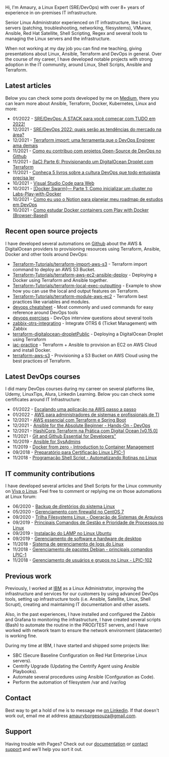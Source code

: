Hi, I'm Amaury, a Linux Expert (SRE/DevOps) with over 8+ years of experience in on-premises IT infrastructure. 

Senior Linux Administrator experienced on IT infrastructure, like Linux servers (patching, troubleshooting, networking, filesystems), VMware, Ansible, Red Hat Satellite, Shell Scripting, Regex and several tools to managing the Linux servers and the infrastructure. 

When not working at my day job you can find me teaching, giving presentations about Linux, Ansible, Terraform and DevOps in general. Over the course of my career, I have developed notable projects with strong adoption in the IT community, around Linux, Shell Scripts, Ansible and Terraform.


## Latest articles

Below you can check some posts developed by me on [Medium](https://amauryborgesouza.medium.com/), there you can learn more about Ansible, Terraform, Docker, Kubernetes, Linux and more:

- 01/2022 - [SRE/DevOps: A STACK para você começar com TUDO em 2022!](https://amauryborgesouza.medium.com/sre-devops-a-stack-para-voc%C3%AA-come%C3%A7ar-com-tudo-em-2022-a85424287344)
- 12/2021 - [SRE/DevOps 2022: quais serão as tendências do mercado na área?](https://amauryborgesouza.medium.com/sre-devops-2022-quais-ser%C3%A3o-as-tend%C3%AAncias-do-mercado-na-%C3%A1rea-b184b1b55a0f?p=b184b1b55a0f)
- 12/2021 - [Terraform import: uma ferramenta que o DevOps Engineer ama demais](https://amauryborgesouza.medium.com/terraform-import-uma-ferramenta-que-o-devops-engineer-ama-demais-e30abf8d5a37)
- 11/2021 - [Como eu contribuo com projetos Open-Source de DevOps no Github](https://amauryborgesouza.medium.com/como-eu-contribuo-com-projetos-open-source-de-devops-no-github-9e7705a24715)
- 11/2021 - [(IaC) Parte 6: Provisionando um DigitalOcean Droplet com Terraform](https://amauryborgesouza.medium.com/iac-parte-6-provisionando-um-digitalocean-droplet-com-terraform-120d232d0bba)
- 11/2021 - [Conheça 5 livros sobre a cultura DevOps que todo entusiasta precisa ler](https://amauryborgesouza.medium.com/conhe%C3%A7a-5-livros-sobre-a-cultura-devops-que-todo-entusiasta-precisa-ler-4d47ddfba9fe)
- 10/2021 - [Visual Studio Code para Web](https://amauryborgesouza.medium.com/visual-studio-code-para-web-e5353e219342)
- 10/2021 - [[Docker Swarm]— Parte 1: Como inicializar um cluster no Labs-Play-with-Docker](https://amauryborgesouza.medium.com/docker-swarm-parte-1-como-inicializar-um-cluster-no-labs-play-with-docker-d8d57816a62f)
- 10/2021 - [Como eu uso o Notion para planejar meu roadmap de estudos em DevOps](https://amauryborgesouza.medium.com/como-eu-uso-o-notion-para-planejar-meu-roadmap-de-estudos-em-devops-4417f978f686)
- 10/2021 - [Como estudar Docker containers com Play with Docker (Browser-Based)](https://amauryborgesouza.medium.com/como-estudar-docker-containers-com-play-with-docker-browser-based-da6e1d05b50b)


## Recent open source projects

I have developed several automations on [Github](https://github.com/amaurybsouza) about the AWS & DigitalOcean providers to provisioning resources using Terraform, Ansible, Docker and  other tools around DevOps:

- [Terraform-Tutorials/terraform-import-aws-s3](https://github.com/Terraform-Tutorials/terraform-import-aws-s3) - Terraform import command to deploy an AWS S3 Bucket.
- [Terraform-Tutorials/terraform-aws-ec2-ansible-deploy](https://github.com/Terraform-Tutorials/terraform-aws-ec2-ansible-deploy) - Deploying a Docker using Terraform and Ansible together.
- [Terraform-Tutorials/terraform-local-exec-outputting](https://github.com/Terraform-Tutorials/terraform-local-exec-outputting) - Example to show how you can use the local and output features on Terraform.
- [Terraform-Tutorials/terraform-module-aws-ec2](https://github.com/Terraform-Tutorials/terraform-module-aws-ec2) - Terraform best practices like variables and modules.
- [devops cheatsheet](https://github.com/amaurybsouza/devops-cheatsheet) - Most commonly and used commands for easy reference around DevOps tools
- [devops exercises](https://github.com/amaurybsouza/devops-exercises) - DevOps interview questions about several tools
- [zabbix-otrs-integrating](https://github.com/amaurybsouza/zabbix-otrs-integrating) - Integrate OTRS 6 (Ticket Management) with Zabbix
- [terraform-digitalocean-dropletPublic](https://github.com/amaurybsouza/terraform-digitalocean-droplet) - Deploying a DigitalOcean Droplet using Terraform
- [iac-practice](https://github.com/amaurybsouza/iac-practice) - Terraform + Ansible to provision an EC2 on AWS Cloud and install Docker.
- [terraform-aws-s3](https://github.com/amaurybsouza/terraform-aws-s3) - Provisioning a S3 Bucket on AWS Cloud using the best practices of Terraform.


## Latest DevOps courses

I did many DevOps courses during my carreer on several platforms like, Udemy, LinuxTips, Alura, Linkedin Learning. Below you can check some certificates around IT Infrastructure:

- 01/2022 - [Escalando uma aplicação na AWS passo a passo](https://www.udemy.com/certificate/UC-ff476ef3-51c5-4be7-8924-a78b32f07073/)
- 01/2022 - [AWS para administradores de sistemas e profissionais de TI](https://www.udemy.com/certificate/UC-bffcf718-9d78-47fb-ac11-7e1e973af13c/)
- 12/2021 - [AWS essencial com Terraform e Spring Boot](https://www.udemy.com/certificate/UC-445d49eb-900d-4ca3-93a0-d7cebb056af2/)
- 12/2021 - [Ansible for the Absolute Beginner - Hands-On - DevOps](https://www.udemy.com/certificate/UC-6c94c794-60b6-43fe-b7e1-a1a8e9c2d579/)
- 12/2021 - [HashiCorp Terraform na Prática com Digital Ocean [v0.15.0]](https://www.udemy.com/certificate/UC-afe8fa93-e550-40e7-99ea-81d8d96b18ff/)
- 11/2021 - [Git and Github Essential for Developers"](https://www.udemy.com/certificate/UC-f16443db-4d36-4577-95ab-238e54048a2f/)
- 10/2019 - [Ansible for SysAdmins](https://www.udemy.com/certificate/UC-YYGZ9YAA/)
- 11/2019 - [Docker from zero - Introduction to Container Management](https://www.udemy.com/certificate/UC-BPOWAKUP/)
- 09/2018 - [Preparatório para Certificação Linux LPIC-1](https://www.udemy.com/certificate/UC-AUYUHCJ7/)
- 11/2018 - [Programação Shell Script - Automatizando Rotinas no Linux](https://www.udemy.com/certificate/UC-R87P46WJ/)


## IT community contributions

I have developed several articles and Shell Scripts for the Linux community on [Viva o Linux](https://www.vivaolinux.com.br). Feel free to comment or replying me on those automations at Linux forum:

- 06/2020 - [Backup de diretórios do sistema Linux](https://www.vivaolinux.com.br/script/Backup-de-diretorios-do-sistema-Linux/)
- 05/2020 - [Gerenciamento com firewalld no CentOS 7](https://www.vivaolinux.com.br/script/Gerenciamento-com-firewalld-no-CentOS-7/)
- 09/2020 - [Trilha Filesystems Linux - Operação de Sistemas de Arquivos](https://www.vivaolinux.com.br/artigo/Trilha-Filesystems-Linux-Operacao-de-Sistemas-de-Arquivos/)
- 09/2019 - [Principais Comandos de Gestão e Prioridade de Processos no Linux](https://www.vivaolinux.com.br/artigo/Principais-Comandos-de-Gestao-e-Prioridade-de-Processos-no-Linux/)
- 09/2019 - [Instalação do LAMP no Linux Ubuntu](https://www.vivaolinux.com.br/script/Instalacao-do-LAMP-no-Linux-Ubuntu/)
- 09/2019 - [Gerenciamento de software e hardware de desktop](https://www.vivaolinux.com.br/script/Gerenciamento-de-software-e-hardware-de-desktop/)
- 11/2018 - [Sistema de gerenciamento de logs do Linux](https://www.vivaolinux.com.br/artigo/Sistema-de-gerenciamento-de-logs-do-Linux/)
- 11/2018 - [Gerenciamento de pacotes Debian - principais comandos LPIC-1](https://www.vivaolinux.com.br/artigo/Gerenciamento-de-pacotes-Debian-principais-comandos-LPIC-1/)
- 11/2018 - [Gerenciamento de usuários e grupos no Linux - LPIC-102](https://www.vivaolinux.com.br/dica/Gerenciamento-de-usuarios-e-grupos-no-Linux-LPIC-102/)


## Previous work

Previously, I worked at [IBM](https://www.ibm.com/br-pt) as a Linux Administrator, improving the infrastructure and services for our customers by using advanced DevOps tools, setting up infrastructure tools (i.e. Ansible, Satellite, Linux, Shell Scrupt), creating and maintaining IT documentation and other assets.

Also, in the past experiences, I have installed and configured the Zabbix and Grafana to monitoring the infrastructure, I have created several scripts (Bash) to automate the routine in the PROD/TEST servers, and I have worked with network team to ensure the network environment (datacenter) is working fine.

During my time at IBM, I have started and shipped some projects like:

- SBC (Secure Baseline Configuration on Red Hat Enterprise Linux servers).
- Centrify Upgrade (Updating the Centrify Agent using Ansible Playbooks).
- Automate several procedures using Ansible (Confguration as Code).
- Perform the automation of filesystem /var and /var/log 


## Contact

Best way to get a hold of me is to message me [on Linkedin](https://www.linkedin.com/in/amaurybsouza/). If that doesn't work out, email me at address [amauryborgesouza@gmail.com](https://mail.google.com/mail/?view=cm&fs=1&to=someone@example.com&su=SUBJECT&body=BODY&bcc=someone.else@example.com).


## Support

Having trouble with Pages? Check out our [documentation](https://docs.github.com/categories/github-pages-basics/) or [contact support](https://support.github.com/contact) and we’ll help you sort it out.
